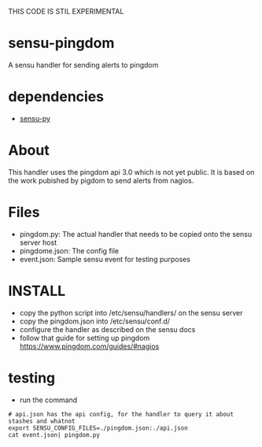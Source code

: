 THIS CODE IS STIL EXPERIMENTAL

# sensu-pingdom
A sensu handler for sending alerts to pingdom

# dependencies
 * [sensu-py](https://github.com/ehazlett/sensu-py)

# About
This handler uses the pingdom api 3.0 which is not yet public. It is based on the work pubished by pigdom to send alerts from nagios.

# Files
 * pingdom.py: The actual handler that needs to be copied onto the sensu server host
 * pingdome.json: The config file
 * event.json: Sample sensu event for testing purposes

# INSTALL
 * copy the python script into /etc/sensu/handlers/ on the sensu server
 * copy the pingdom.json into /etc/sensu/conf.d/
 * configure the handler as described on the sensu docs
 * follow that guide for setting up pingdom https://www.pingdom.com/guides/#nagios

# testing
 * run the command
 ```
 # api.json has the api config, for the handler to query it about stashes and whatnot
 export SENSU_CONFIG_FILES=./pingdom.json:./api.json
 cat event.json| pingdom.py


